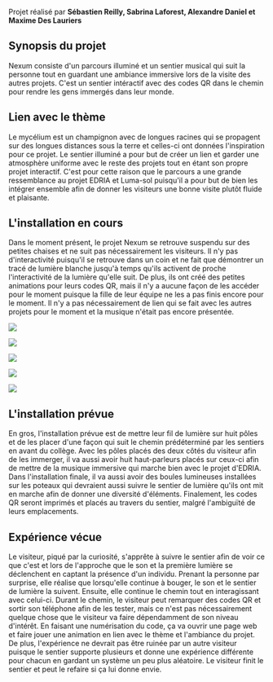 Projet réalisé par **Sébastien Reilly, Sabrina Laforest, Alexandre Daniel et Maxime Des Lauriers**

<h2>Synopsis du projet</h2> 
Nexum consiste d'un parcours illuminé et un sentier musical qui suit la personne tout en guardant une ambiance immersive lors de la visite des autres projets. C'est un sentier intéractif avec des codes QR dans le chemin pour rendre les gens immergés dans leur monde. 

<h2>Lien avec le thème</h2> 
Le mycélium est un champignon avec de longues racines qui se propagent sur des longues distances sous la terre et celles-ci ont données l'inspiration pour ce projet. Le sentier illuminé a pour but de créer un lien et garder une atmosphère uniforme avec le reste des projets tout en étant son propre projet interactif. C'est pour cette raison que le parcours a une grande ressemblance au projet EDRIA et Luma-sol puisqu'il a pour but de bien les intégrer ensemble afin de donner les visiteurs une bonne visite plutôt fluide et plaisante. 

<h2>L'installation en cours</h2> 
Dans le moment présent, le projet Nexum se retrouve suspendu sur des petites chaises et ne suit pas nécessairement les visiteurs. Il n'y pas d'interactivité puisqu'il se retrouve dans un coin et ne fait que démontrer un tracé de lumière blanche jusqu'à temps qu'ils activent de proche l'interactivité de la lumière qu'elle suit. De plus, ils ont créé des petites animations pour leurs codes QR, mais il n'y a aucune façon de les accéder pour le moment puisque la fille de leur équipe ne les a pas finis encore pour le moment. Il n'y a pas nécessairement de lien qui se fait avec les autres projets pour le moment et la musique n'était pas encore présentée. 

![](medias/nexum_lumiere_chaise.jpg)

![](medias/nexum_animation.jpg)

![](medias/nexum_ordinateur.jpg)

![](medias/nexum_senseur.jpg)

![](medias/nexum_mise_en_espace.jpg)

<h2>L'installation prévue</h2> 
En gros, l'installation prévue est de mettre leur fil de lumière sur huit pôles et de les placer d'une façon qui suit le chemin prédéterminé par les sentiers en avant du collège. Avec les pôles placés des deux côtés du visiteur afin de les immerger, il va aussi avoir huit haut-parleurs placés sur ceux-ci afin de mettre de la musique immersive qui marche bien avec le projet d'EDRIA. Dans l'installation finale, il va aussi avoir des boules lumineuses installées sur les poteaux qui devraient aussi suivre le sentier de lumière qu'ils ont mit en marche afin de donner une diversité d'éléments. Finalement, les codes QR seront imprimés et placés au travers du sentier, malgré l'ambiguïté de leurs emplacements.  

<h2>Expérience vécue</h2>
Le visiteur, piqué par la curiosité, s'apprête à suivre le sentier afin de voir ce que c'est et lors de l'approche que le son et la première lumière se déclenchent en captant la présence d'un individu. Prenant la personne par surprise, elle réalise que lorsqu'elle continue à bouger, le son et le sentier de lumière la suivent. Ensuite, elle continue le chemin tout en interagissant avec celui-ci. Durant le chemin, le visiteur peut remarquer des codes QR et sortir son téléphone afin de les tester, mais ce n'est pas nécessairement quelque chose que le visiteur va faire dépendamment de son niveau d'intérêt. En faisant une numérisation du code, ça va ouvrir une page web et faire jouer une animation en lien avec le thème et l'ambiance du projet. De plus, l'expérience ne devrait pas être ruinée par un autre visiteur puisque le sentier supporte plusieurs et donne une expérience différente pour chacun en gardant un système un peu plus aléatoire. Le visiteur finit le sentier et peut le refaire si ça lui donne envie.
